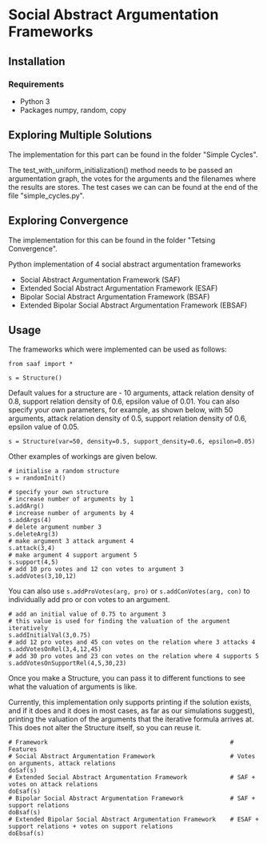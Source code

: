 # Social Abstract Argumentation Frameworks

## Installation

### Requirements
* Python 3
* Packages numpy, random, copy



## Exploring Multiple Solutions 

The implementation for this part can be found in the folder "Simple Cycles".

The test_with_uniform_initialization() method needs to be passed an argumentation graph, the votes for the arguments and the filenames 
where the results are stores. The test cases we can can be found at the end of the file "simple_cycles.py". 


## Exploring Convergence 

The implementation for this can be found in the folder "Tetsing Convergence".

Python implementation of 4 social abstract argumentation frameworks
* Social Abstract Argumentation Framework (SAF)
* Extended Social Abstract Argumentation Framework (ESAF)
* Bipolar Social Abstract Argumentation Framework (BSAF)
* Extended Bipolar Social Abstract Argumentation Framework (EBSAF)


## Usage

The frameworks which were implemented can be used as follows:
```
from saaf import *

s = Structure()
```
Default values for a structure are - 10 arguments, attack relation density of 0.8, support relation density of 0.6,  epsilon value of 0.01. You can also specify your own parameters, for example, as shown below, with 50 arguments, attack relation density of 0.5, support relation density of 0.6, epsilon value of 0.05.

```
s = Structure(var=50, density=0.5, support_density=0.6, epsilon=0.05)
```
Other examples of workings are given below.

```
# initialise a random structure
s = randomInit()

# specify your own structure
# increase number of arguments by 1
s.addArg()
# increase number of arguments by 4
s.addArgs(4)    
# delete argument number 3
s.deleteArg(3)  
# make argument 3 attack argument 4
s.attack(3,4)   
# make argument 4 support argument 5
s.support(4,5)  
# add 10 pro votes and 12 con votes to argument 3
s.addVotes(3,10,12)
```
You can also use `s.addProVotes(arg, pro)` or `s.addConVotes(arg, con)` to individually add pro or con votes to an argument.

```
# add an initial value of 0.75 to argument 3 
# this value is used for finding the valuation of the argument iteratively
s.addInitialVal(3,0.75) 
# add 12 pro votes and 45 con votes on the relation where 3 attacks 4
s.addVotesOnRel(3,4,12,45)  
# add 30 pro votes and 23 con votes on the relation where 4 supports 5
s.addVotesOnSupportRel(4,5,30,23) 
```
Once you make a Structure, you can pass it to different functions to see what the valuation of arguments is like. 

Currently, this implementation only supports printing if the solution exists, and if it does and it does in most cases, as far as our simulations suggest), printing the valuation of the arguments that the iterative formula arrives at. This does not alter the Structure itself, so you can reuse it.
```
# Framework                                                   # Features
# Social Abstract Argumentation Framework                     # Votes on arguments, attack relations
doSaf(s)
# Extended Social Abstract Argumentation Framework            # SAF + votes on attack relations
doEsaf(s)
# Bipolar Social Abstract Argumentation Framework             # SAF + support relations
doBsaf(s)
# Extended Bipolar Social Abstract Argumentation Framework    # ESAF + support relations + votes on support relations
doEbsaf(s)
```
